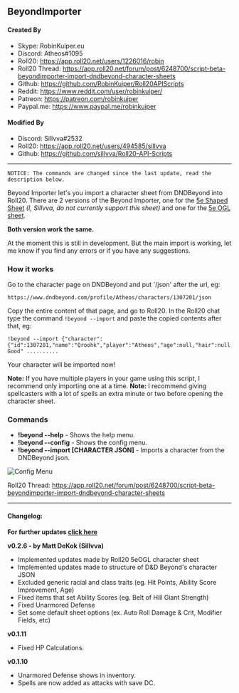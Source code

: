 ## BeyondImporter

#### Created By

* Skype: RobinKuiper.eu
* Discord: Atheos#1095
* Roll20: https://app.roll20.net/users/1226016/robin
* Roll20 Thread: https://app.roll20.net/forum/post/6248700/script-beta-beyondimporter-import-dndbeyond-character-sheets
* Github: https://github.com/RobinKuiper/Roll20APIScripts
* Reddit: https://www.reddit.com/user/robinkuiper/
* Patreon: https://patreon.com/robinkuiper
* Paypal.me: https://www.paypal.me/robinkuiper

#### Modified By

* Discord: Sillvva#2532
* Roll20: https://app.roll20.net/users/494585/sillvva
* Github: https://github.com/sillvva/Roll20-API-Scripts

---

```
NOTICE: The commands are changed since the last update, read the description below.
```

Beyond Importer let's you import a character sheet from DNDBeyond into Roll20.
There are 2 versions of the Beyond Importer, one for the [5e Shaped Sheet](https://bitbucket.org/mlenser/5eshaped/wiki/Home) *(I, Sillvva, do not currently support this sheet)* and one for the [5e OGL sheet](https://wiki.roll20.net/5th_Edition_OGL_by_Roll20).

**Both version work the same.**

At the moment this is still in development. But the main import is working, let me know if you find any errors or if you have any suggestions.

### How it works
Go to the character page on DNDBeyond and put '/json' after the url, eg:

```
https://www.dndbeyond.com/profile/Atheos/characters/1307201/json
```

Copy the entire content of that page, and go to Roll20.
In the Roll20 chat type the command `!beyond --import` and paste the copied contents after that, eg:

```
!beyond --import {"character":{"id":1307201,"name":"Qroohk","player":"Atheos","age":null,"hair":null,"eyes":null,"skin":null,"height":null,"weight":null,"size":"Medium","alignment":"Lawful Good" ..........
```

Your character will be imported now!

**Note:** If you have multiple players in your game using this script, I recommend only importing one at a time.
**Note:** I recommend giving spellcasters with a lot of spells an extra minute or two before opening the character sheet.

### Commands

* **!beyond --help** - Shows the help menu.
* **!beyond --config** - Shows the config menu.
* **!beyond --import [CHARACTER JSON]** - Imports a character from the DNDBeyond json.

![Config Menu](https://i.imgur.com/KKvT3s2.png "Config Menu")

Roll20 Thread: https://app.roll20.net/forum/post/6248700/script-beta-beyondimporter-import-dndbeyond-character-sheets

--- 

#### Changelog:

**For further updates [click here](https://github.com/sillvva/Roll20-API-Scripts/commits/master)**

**v0.2.6 - by Matt DeKok (Sillvva)**
* Implemented updates made by Roll20 5eOGL character sheet
* Implemented updates made to structure of D&D Beyond's character JSON
* Excluded generic racial and class traits (eg. Hit Points, Ability Score Improvement, Age)
* Fixed items that set Ability Scores (eg. Belt of Hill Giant Strength)
* Fixed Unarmored Defense
* Set some default sheet options (ex. Auto Roll Damage & Crit, Modifier Fields, etc)

**v0.1.11**
* Fixed HP Calculations.

**v0.1.10**
* Unarmored Defense shows in inventory.
* Spells are now added as attacks with save DC.
